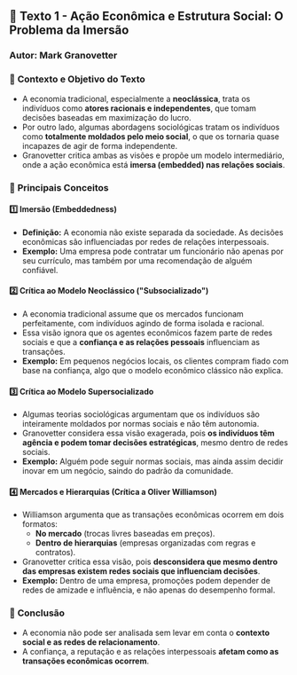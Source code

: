 ## 📖 **Texto 1 - Ação Econômica e Estrutura Social: O Problema da Imersão**  
### **Autor: Mark Granovetter**  

### 🔹 **Contexto e Objetivo do Texto**  
- A economia tradicional, especialmente a **neoclássica**, trata os indivíduos como **atores racionais e independentes**, que tomam decisões baseadas em maximização do lucro.  
- Por outro lado, algumas abordagens sociológicas tratam os indivíduos como **totalmente moldados pelo meio social**, o que os tornaria quase incapazes de agir de forma independente.  
- Granovetter critica ambas as visões e propõe um modelo intermediário, onde a ação econômica está **imersa (embedded) nas relações sociais**.  

### 🔹 **Principais Conceitos**  
#### 1️⃣ **Imersão (Embeddedness)**  
- **Definição:** A economia não existe separada da sociedade. As decisões econômicas são influenciadas por redes de relações interpessoais.  
- **Exemplo:** Uma empresa pode contratar um funcionário não apenas por seu currículo, mas também por uma recomendação de alguém confiável.  

#### 2️⃣ **Crítica ao Modelo Neoclássico ("Subsocializado")**  
- A economia tradicional assume que os mercados funcionam perfeitamente, com indivíduos agindo de forma isolada e racional.  
- Essa visão ignora que os agentes econômicos fazem parte de redes sociais e que a **confiança e as relações pessoais** influenciam as transações.  
- **Exemplo:** Em pequenos negócios locais, os clientes compram fiado com base na confiança, algo que o modelo econômico clássico não explica.  

#### 3️⃣ **Crítica ao Modelo Supersocializado**  
- Algumas teorias sociológicas argumentam que os indivíduos são inteiramente moldados por normas sociais e não têm autonomia.  
- Granovetter considera essa visão exagerada, pois **os indivíduos têm agência e podem tomar decisões estratégicas**, mesmo dentro de redes sociais.  
- **Exemplo:** Alguém pode seguir normas sociais, mas ainda assim decidir inovar em um negócio, saindo do padrão da comunidade.  

#### 4️⃣ **Mercados e Hierarquias (Crítica a Oliver Williamson)**  
- Williamson argumenta que as transações econômicas ocorrem em dois formatos:  
  - **No mercado** (trocas livres baseadas em preços).  
  - **Dentro de hierarquias** (empresas organizadas com regras e contratos).  
- Granovetter critica essa visão, pois **desconsidera que mesmo dentro das empresas existem redes sociais que influenciam decisões**.  
- **Exemplo:** Dentro de uma empresa, promoções podem depender de redes de amizade e influência, e não apenas do desempenho formal.  

### 🔹 **Conclusão**  
- A economia não pode ser analisada sem levar em conta o **contexto social e as redes de relacionamento**.  
- A confiança, a reputação e as relações interpessoais **afetam como as transações econômicas ocorrem**.  